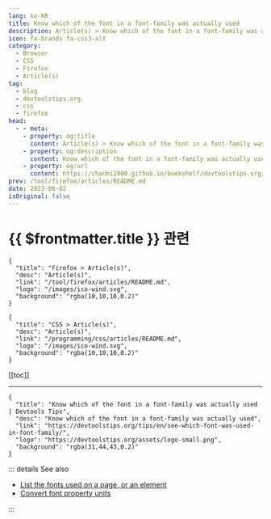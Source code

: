 ```yaml
---
lang: ko-KR
title: Know which of the font in a font-family was actually used
description: Article(s) > Know which of the font in a font-family was actually used
icon: fa-brands fa-css3-alt
category: 
  - Browser
  - CSS
  - Firefox
  - Article(s)
tag: 
  - blog
  - devtoolstips.org
  - css
  - firefox
head:  
  - - meta:
    - property: og:title
      content: Article(s) > Know which of the font in a font-family was actually used
    - property: og:description
      content: Know which of the font in a font-family was actually used
    - property: og:url
      content: https://chanhi2000.github.io/bookshelf/devtoolstips.org/see-which-font-was-used-in-font-family.html
prev: /tool/firefox/articles/README.md
date: 2023-06-02
isOriginal: false
---
```


# {{ $frontmatter.title }} 관련

```component VPCard
{
  "title": "Firefox > Article(s)",
  "desc": "Article(s)",
  "link": "/tool/firefox/articles/README.md",
  "logo": "/images/ico-wind.svg",
  "background": "rgba(10,10,10,0.2)"
}
```

```component VPCard
{
  "title": "CSS > Article(s)",
  "desc": "Article(s)",
  "link": "/programming/css/articles/README.md",
  "logo": "/images/ico-wind.svg",
  "background": "rgba(10,10,10,0.2)"
}
```

[[toc]]

---

```component VPCard
{
  "title": "Know which of the font in a font-family was actually used | Devtools Tips",
  "desc": "Know which of the font in a font-family was actually used",
  "link": "https://devtoolstips.org/tips/en/see-which-font-was-used-in-font-family/",
  "logo": "https://devtoolstips.org/assets/logo-small.png",
  "background": "rgba(31,44,43,0.2)"
}
```

<!-- TODO:  작성 -->

::: details See also

- [List the fonts used on a page, or an element](https://devtoolstips.org/tips/en/list-used-fonts) <!-- TODO: add VPCard -->
- [Convert font property units](https://devtoolstips.org/tips/en/convert-font-units) <!-- TODO: add VPCard -->

:::
